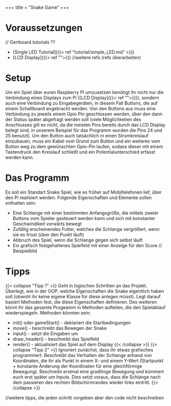 +++
title = "Snake Game"
+++

# Voraussetzungen

// Gertboard tutorials ??
* [Single LED Tutorial]({{< ref "tutorial/simple_LED.md" >}})
* [LCD Display]({{< ref "">}})
//weitere refs (refs überarbeiten)

# Setup

Um ein Spiel über euren Raspberry Pi umzusetzen benötigt ihr nicht nur die Verbindung eines Displays zum Pi ([LCD Display]({{< ref "">}})), sondern auch eine Verbindung zu Eingabegeräten, in diesem Fall Buttons, die auf einem Schaltboard angebracht werden. Von den Buttons aus muss eine Verbindung zu jeweils einem  Gpio Pin geschlossen werden, über den dann der Status später abgefragt werden soll (viele Möglichkeiten des Anschlusses gilt es nicht, da die meisten Pins bereits durch das LCD Display belegt sind, in unserem Beispiel für das Programm wurden die Pins 24 und 25 benutzt). Um den Button auch tatsächlich in einen Stromkreislauf einzubauen, muss ein Kabel vom Grund zum Button und ein weiteres vom Button weg zu dem gewünschten Gpio-Pin laufen, sodass dieser mit einem Tastendruck den Kreislauf schließt und ein Potentialunterschied erfasst werden kann.

# Das Programm

Es soll ein Standart Snake Spiel, wie es früher auf Mobiltelefonen lief, über den Pi realisiert werden.
Folgende Eigenschaften und Elemente sollen enthalten sein:

* Eine Schlange mit einer bestimmten Anfangsgröße, die mittels zweier Buttons vom Spieler gesteuert werden kann und sich mit konstanter Geschwindikeit vorwärts bewegt
* Zufällig erscheinendes Futter, welches die Schlange vergrößert, wenn sie es frisst (über den Punkt läuft)
* Abbruch des Spiel, wenn die Schlange gegen sich selbst läuft
* Ein grafisch festgehaltenes Spielfeld mit einer Anzeige für den Score
// Beispielbild



# Tipps

{{< collapse "Tipp 1" >}} Geht in logischen Schritten an das Projekt. Überlegt, wie in der OOP, welche Eigenschaften die Snake eigentlich haben soll (obwohl ihr keine eigene Klasse für diese anlegen müsst). Legt darauf basiert Methoden fest, die diese Eigenschaften definieren. Des weiteren könnt ihr das gesamte Progeamm in Methoden aufteilen, die den Spielablauf wiederspiegeln. Methoden könnten sein:
* init() oder gameStart() - deklariert die Startbedingungen
* move() - beschreibt das Bewegen der Snake
* input() - setzt die Eingaben um
* draw_header() - beschreibt das Spielfeld
* render() - aktualisiert das Spiel auf dem Display
{{< /collapse >}}
{{< collapse "Tipp 2" >}} Ignoriert zunächst, dass ihr etwas grafisches programmiert. Beschreibt das Verhalten der Schlange anhand von Koordinaten, die ihr als Punkt in einem X- und einem Y-Wert (Startpunkt + konstante Änderung der Koordinaten für eine gleichförmige Bewegung). Beschreibt erstmal eine gradlinige Bewegung und kümmert euch erst später um Inputs. Dies setzt voraus, dass die Schlange nach dem passieren des rechten Bildschirmrandes wieder links eintritt.
{{< /collapse >}}

//weitere tipps, die jeden schritt vorgeben aber den code nicht beschreiben
